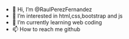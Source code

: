 - 👋 Hi, I’m @RaulPerezFernandez
- 👀 I’m interested in html,css,bootstrap and js
- 🌱 I’m currently learning web coding
- 📫 How to reach me github

<!---
RaulPerezFernandez/RaulPerezFernandez is a ✨ special ✨ repository because its `README.md` (this file) appears on your GitHub profile.
You can click the Preview link to take a look at your changes.
--->
